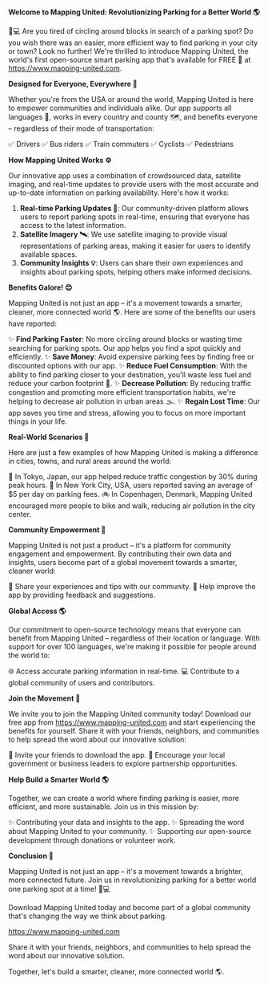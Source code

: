 **Welcome to Mapping United: Revolutionizing Parking for a Better World 🌎**

🚗💻 Are you tired of circling around blocks in search of a parking spot? Do you wish there was an easier, more efficient way to find parking in your city or town? Look no further! We're thrilled to introduce Mapping United, the world's first open-source smart parking app that's available for FREE 🎉 at https://www.mapping-united.com.

**Designed for Everyone, Everywhere 🌈**

Whether you're from the USA or around the world, Mapping United is here to empower communities and individuals alike. Our app supports all languages 💬, works in every country and county 🗺️, and benefits everyone – regardless of their mode of transportation:

✅ Drivers
✅ Bus riders
✅ Train commuters
✅ Cyclists
✅ Pedestrians

**How Mapping United Works ⚙️**

Our innovative app uses a combination of crowdsourced data, satellite imaging, and real-time updates to provide users with the most accurate and up-to-date information on parking availability. Here's how it works:

1. **Real-time Parking Updates 🔄**: Our community-driven platform allows users to report parking spots in real-time, ensuring that everyone has access to the latest information.
2. **Satellite Imagery 🛰️**: We use satellite imaging to provide visual representations of parking areas, making it easier for users to identify available spaces.
3. **Community Insights 💡**: Users can share their own experiences and insights about parking spots, helping others make informed decisions.

**Benefits Galore! 😊**

Mapping United is not just an app – it's a movement towards a smarter, cleaner, more connected world 🌎. Here are some of the benefits our users have reported:

✨ **Find Parking Faster**: No more circling around blocks or wasting time searching for parking spots. Our app helps you find a spot quickly and efficiently.
✨ **Save Money**: Avoid expensive parking fees by finding free or discounted options with our app.
✨ **Reduce Fuel Consumption**: With the ability to find parking closer to your destination, you'll waste less fuel and reduce your carbon footprint 🌱.
✨ **Decrease Pollution**: By reducing traffic congestion and promoting more efficient transportation habits, we're helping to decrease air pollution in urban areas 🌫️.
✨ **Regain Lost Time**: Our app saves you time and stress, allowing you to focus on more important things in your life.

**Real-World Scenarios 📍**

Here are just a few examples of how Mapping United is making a difference in cities, towns, and rural areas around the world:

🌴 In Tokyo, Japan, our app helped reduce traffic congestion by 30% during peak hours.
💪 In New York City, USA, users reported saving an average of $5 per day on parking fees.
🚲 In Copenhagen, Denmark, Mapping United encouraged more people to bike and walk, reducing air pollution in the city center.

**Community Empowerment 🌟**

Mapping United is not just a product – it's a platform for community engagement and empowerment. By contributing their own data and insights, users become part of a global movement towards a smarter, cleaner world:

👥 Share your experiences and tips with our community.
💬 Help improve the app by providing feedback and suggestions.

**Global Access 🌎**

Our commitment to open-source technology means that everyone can benefit from Mapping United – regardless of their location or language. With support for over 100 languages, we're making it possible for people around the world to:

🌐 Access accurate parking information in real-time.
💻 Contribute to a global community of users and contributors.

**Join the Movement 🎉**

We invite you to join the Mapping United community today! Download our free app from https://www.mapping-united.com and start experiencing the benefits for yourself. Share it with your friends, neighbors, and communities to help spread the word about our innovative solution:

📱 Invite your friends to download the app.
👥 Encourage your local government or business leaders to explore partnership opportunities.

**Help Build a Smarter World 🌎**

Together, we can create a world where finding parking is easier, more efficient, and more sustainable. Join us in this mission by:

✨ Contributing your data and insights to the app.
✨ Spreading the word about Mapping United to your community.
✨ Supporting our open-source development through donations or volunteer work.

**Conclusion 🎊**

Mapping United is not just an app – it's a movement towards a brighter, more connected future. Join us in revolutionizing parking for a better world one parking spot at a time! 🚗💻

Download Mapping United today and become part of a global community that's changing the way we think about parking.

https://www.mapping-united.com

Share it with your friends, neighbors, and communities to help spread the word about our innovative solution.

Together, let's build a smarter, cleaner, more connected world 🌎.